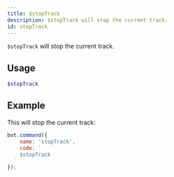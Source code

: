 ```yaml
---
title: $stopTrack
description: $stopTrack will stop the current track. 
id: stopTrack
---
```


`$stopTrack` will stop the current track.   

## Usage

```php
$stopTrack
```

## Example

This will stop the current track:

```javascript
bot.command({
    name: 'stopTrack',
    code: `
    $stopTrack
  `
});
```